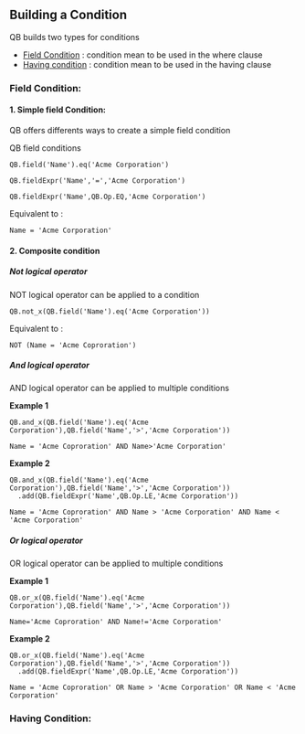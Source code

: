 
## Building a Condition

QB builds two types for conditions 

* [Field Condition](#field-condition) : condition mean to be used in the where clause 
* [Having condition](#having-condition) : condition mean to be used in the having clause
 
### Field Condition:

#### 1. Simple field Condition:

QB offers differents ways to create a simple field condition 

QB field conditions 

  ```apex
  QB.field('Name').eq('Acme Corporation')
  ```
  ```apex
  QB.fieldExpr('Name','=','Acme Corporation')
  ```
  ```apex
  QB.fieldExpr('Name',QB.Op.EQ,'Acme Corporation')
  ```
  
Equivalent to : 

  ```apex
  Name = 'Acme Corporation'
  ```
#### 2. Composite condition

##### Not logical operator

NOT logical operator can be applied to a condition 

  ```apex
  QB.not_x(QB.field('Name').eq('Acme Corporation'))
  ```
Equivalent to : 

  ```apex
  NOT (Name = 'Acme Coproration')
  ```
  
##### And logical operator

AND logical operator can be applied to multiple conditions

**Example 1**
  ```apex
  QB.and_x(QB.field('Name').eq('Acme Corporation'),QB.field('Name','>','Acme Corporation'))
  ```
  ```apex
  Name = 'Acme Coproration' AND Name>'Acme Corporation'
  ```

**Example 2**
  ```apex
  QB.and_x(QB.field('Name').eq('Acme Corporation'),QB.field('Name','>','Acme Corporation'))
    .add(QB.fieldExpr('Name',QB.Op.LE,'Acme Corporation'))
  ```
  ```apex
  Name = 'Acme Coproration' AND Name > 'Acme Corporation' AND Name < 'Acme Corporation'
  ```

##### Or logical operator

OR logical operator can be applied to multiple conditions

**Example 1**
  ```apex
  QB.or_x(QB.field('Name').eq('Acme Corporation'),QB.field('Name','>','Acme Corporation'))
  ```
  ```apex
  Name='Acme Coproration' AND Name!='Acme Corporation'
  ```

**Example 2**

  ```apex
  QB.or_x(QB.field('Name').eq('Acme Corporation'),QB.field('Name','>','Acme Corporation'))
    .add(QB.fieldExpr('Name',QB.Op.LE,'Acme Corporation'))
  ```
  ```apex
  Name = 'Acme Coproration' OR Name > 'Acme Corporation' OR Name < 'Acme Corporation'
  ```
  
  
  ### Having Condition:
